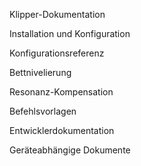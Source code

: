 Klipper-Dokumentation

Installation und Konfiguration

Konfigurationsreferenz

Bettnivelierung

Resonanz-Kompensation

Befehlsvorlagen

Entwicklerdokumentation

Geräteabhängige Dokumente

